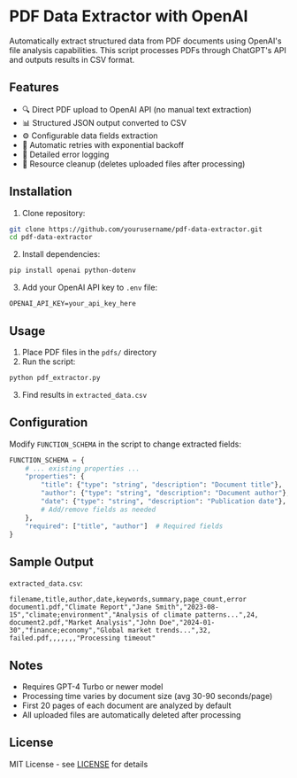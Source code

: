 # PDF Data Extractor with OpenAI

Automatically extract structured data from PDF documents using OpenAI's file analysis capabilities. This script processes PDFs through ChatGPT's API and outputs results in CSV format.

## Features

- 🔍 Direct PDF upload to OpenAI API (no manual text extraction)
- 📊 Structured JSON output converted to CSV
- ⚙️ Configurable data fields extraction
- 🔄 Automatic retries with exponential backoff
- 📝 Detailed error logging
- 🧹 Resource cleanup (deletes uploaded files after processing)

## Installation

1. Clone repository:
```bash
git clone https://github.com/yourusername/pdf-data-extractor.git
cd pdf-data-extractor
```

2. Install dependencies:
```bash
pip install openai python-dotenv
```

3. Add your OpenAI API key to `.env` file:
```env
OPENAI_API_KEY=your_api_key_here
```

## Usage

1. Place PDF files in the `pdfs/` directory
2. Run the script:
```bash
python pdf_extractor.py
```
3. Find results in `extracted_data.csv`

## Configuration

Modify `FUNCTION_SCHEMA` in the script to change extracted fields:
```python
FUNCTION_SCHEMA = {
    # ... existing properties ...
    "properties": {
        "title": {"type": "string", "description": "Document title"},
        "author": {"type": "string", "description": "Document author"},
        "date": {"type": "string", "description": "Publication date"},
        # Add/remove fields as needed
    },
    "required": ["title", "author"]  # Required fields
}
```

## Sample Output

`extracted_data.csv`:
```csv
filename,title,author,date,keywords,summary,page_count,error
document1.pdf,"Climate Report","Jane Smith","2023-08-15","climate;environment","Analysis of climate patterns...",24,
document2.pdf,"Market Analysis","John Doe","2024-01-30","finance;economy","Global market trends...",32,
failed.pdf,,,,,,,"Processing timeout"
```

## Notes

- Requires GPT-4 Turbo or newer model
- Processing time varies by document size (avg 30-90 seconds/page)
- First 20 pages of each document are analyzed by default
- All uploaded files are automatically deleted after processing

## License

MIT License - see [LICENSE](LICENSE) for details
